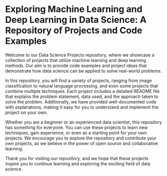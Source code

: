 # Exploring Machine Learning and Deep Learning in Data Science: A Repository of Projects and Code Examples

Welcome to our Data Science Projects repository, where we showcase a collection of projects that utilize machine learning and deep learning methods. Our aim is to provide code examples and project ideas that demonstrate how data science can be applied to solve real-world problems.

In this repository, you will find a variety of projects, ranging from image classification to natural language processing, and even some projects that combine multiple techniques. Each project includes a detailed README file that explains the problem statement, data used, and the approach taken to solve the problem. Additionally, we have provided well-documented code with explanations, making it easy for you to understand and implement the project on your own.

Whether you are a beginner or an experienced data scientist, this repository has something for everyone. You can use these projects to learn new techniques, gain experience, or even as a starting point for your own projects. We encourage you to explore the repository and contribute your own projects, as we believe in the power of open source and collaborative learning.

Thank you for visiting our repository, and we hope that these projects inspire you to continue learning and exploring the exciting field of data science.